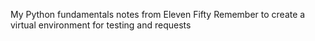 My Python fundamentals notes from Eleven Fifty
Remember to create a virtual environment for testing and requests